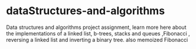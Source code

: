 # dataStructures-and-algorithms
Data structures and algorithms project assignment, learn more here about the implementations of a linked list, b-trees, stacks and queues ,Fibonacci , reversing a linked list and inverting a binary tree. also memoized Fibonacci
